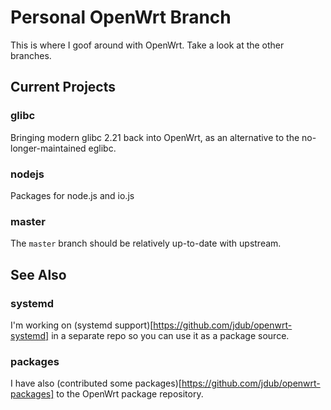 # Personal OpenWrt Branch

This is where I goof around with OpenWrt. Take a look at the other branches.


## Current Projects

### glibc

Bringing modern glibc 2.21 back into OpenWrt, as an alternative to the no-longer-maintained eglibc.

### nodejs

Packages for node.js and io.js

### master

The `master` branch should be relatively up-to-date with upstream.


## See Also

### systemd

I'm working on (systemd support)[https://github.com/jdub/openwrt-systemd] in a separate repo so you can use it as a package source.

### packages

I have also (contributed some packages)[https://github.com/jdub/openwrt-packages] to the OpenWrt package repository.
